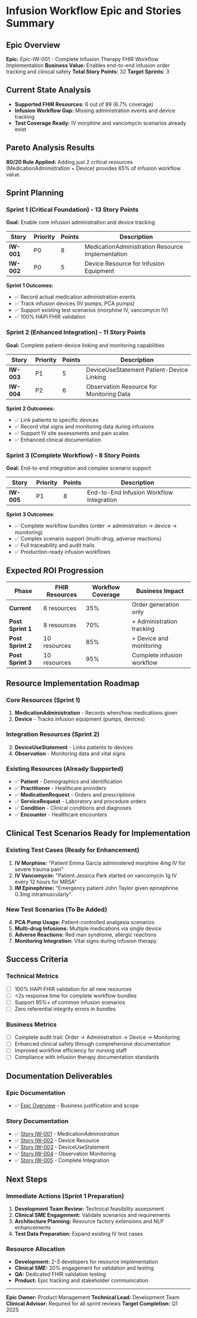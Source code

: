 # Infusion Workflow Epic and Stories Summary

## Epic Overview
**Epic:** Epic-IW-001 - Complete Infusion Therapy FHIR Workflow Implementation
**Business Value:** Enables end-to-end infusion order tracking and clinical safety
**Total Story Points:** 32
**Target Sprints:** 3

## Current State Analysis
- **Supported FHIR Resources:** 6 out of 89 (6.7% coverage)
- **Infusion Workflow Gap:** Missing administration events and device tracking
- **Test Coverage Ready:** IV morphine and vancomycin scenarios already exist

## Pareto Analysis Results
**80/20 Rule Applied:** Adding just 2 critical resources (MedicationAdministration + Device) provides 65% of infusion workflow value.

## Sprint Planning

### Sprint 1 (Critical Foundation) - 13 Story Points
**Goal:** Enable core infusion administration and device tracking

| Story | Priority | Points | Description |
|-------|----------|--------|-------------|
| **IW-001** | P0 | 8 | MedicationAdministration Resource Implementation |
| **IW-002** | P0 | 5 | Device Resource for Infusion Equipment |

**Sprint 1 Outcomes:**
- ✅ Record actual medication administration events
- ✅ Track infusion devices (IV pumps, PCA pumps)
- ✅ Support existing test scenarios (morphine IV, vancomycin IV)
- ✅ 100% HAPI FHIR validation

### Sprint 2 (Enhanced Integration) - 11 Story Points
**Goal:** Complete patient-device linking and monitoring capabilities

| Story | Priority | Points | Description |
|-------|----------|--------|-------------|
| **IW-003** | P1 | 5 | DeviceUseStatement Patient-Device Linking |
| **IW-004** | P2 | 6 | Observation Resource for Monitoring Data |

**Sprint 2 Outcomes:**
- ✅ Link patients to specific devices
- ✅ Record vital signs and monitoring data during infusions
- ✅ Support IV site assessments and pain scales
- ✅ Enhanced clinical documentation

### Sprint 3 (Complete Workflow) - 8 Story Points
**Goal:** End-to-end integration and complex scenario support

| Story | Priority | Points | Description |
|-------|----------|--------|-------------|
| **IW-005** | P1 | 8 | End-to-End Infusion Workflow Integration |

**Sprint 3 Outcomes:**
- ✅ Complete workflow bundles (order → administration → device → monitoring)
- ✅ Complex scenario support (multi-drug, adverse reactions)
- ✅ Full traceability and audit trails
- ✅ Production-ready infusion workflows

## Expected ROI Progression

| Phase | FHIR Resources | Workflow Coverage | Business Impact |
|-------|---------------|-------------------|-----------------|
| **Current** | 6 resources | 35% | Order generation only |
| **Post Sprint 1** | 8 resources | 70% | + Administration tracking |
| **Post Sprint 2** | 10 resources | 85% | + Device and monitoring |
| **Post Sprint 3** | 10 resources | 95% | Complete infusion workflow |

## Resource Implementation Roadmap

### Core Resources (Sprint 1)
1. **MedicationAdministration** - Records when/how medications given
2. **Device** - Tracks infusion equipment (pumps, devices)

### Integration Resources (Sprint 2)
3. **DeviceUseStatement** - Links patients to devices
4. **Observation** - Monitoring data and vital signs

### Existing Resources (Already Supported)
- ✅ **Patient** - Demographics and identification
- ✅ **Practitioner** - Healthcare providers
- ✅ **MedicationRequest** - Orders and prescriptions
- ✅ **ServiceRequest** - Laboratory and procedure orders
- ✅ **Condition** - Clinical conditions and diagnoses
- ✅ **Encounter** - Healthcare encounters

## Clinical Test Scenarios Ready for Implementation

### Existing Test Cases (Ready for Enhancement)
1. **IV Morphine:** "Patient Emma Garcia administered morphine 4mg IV for severe trauma pain"
2. **IV Vancomycin:** "Patient Jessica Park started on vancomycin 1g IV every 12 hours for MRSA"
3. **IM Epinephrine:** "Emergency patient John Taylor given epinephrine 0.3mg intramuscularly"

### New Test Scenarios (To Be Added)
4. **PCA Pump Usage:** Patient-controlled analgesia scenarios
5. **Multi-drug Infusions:** Multiple medications via single device
6. **Adverse Reactions:** Red man syndrome, allergic reactions
7. **Monitoring Integration:** Vital signs during infusion therapy

## Success Criteria

### Technical Metrics
- [ ] 100% HAPI FHIR validation for all new resources
- [ ] <2s response time for complete workflow bundles
- [ ] Support 95%+ of common infusion scenarios
- [ ] Zero referential integrity errors in bundles

### Business Metrics
- [ ] Complete audit trail: Order → Administration → Device → Monitoring
- [ ] Enhanced clinical safety through comprehensive documentation
- [ ] Improved workflow efficiency for nursing staff
- [ ] Compliance with infusion therapy documentation standards

## Documentation Deliverables

### Epic Documentation
- ✅ [Epic Overview](epic-infusion-workflow.md) - Business justification and scope

### Story Documentation
- ✅ [Story IW-001](../stories/story-iw-001-medication-administration.md) - MedicationAdministration
- ✅ [Story IW-002](../stories/story-iw-002-device-resource.md) - Device Resource
- ✅ [Story IW-003](../stories/story-iw-003-device-use-statement.md) - DeviceUseStatement
- ✅ [Story IW-004](../stories/story-iw-004-observation-monitoring.md) - Observation Monitoring
- ✅ [Story IW-005](../stories/story-iw-005-end-to-end-integration.md) - Complete Integration

## Next Steps

### Immediate Actions (Sprint 1 Preparation)
1. **Development Team Review:** Technical feasibility assessment
2. **Clinical SME Engagement:** Validate scenarios and requirements
3. **Architecture Planning:** Resource factory extensions and NLP enhancements
4. **Test Data Preparation:** Expand existing IV test cases

### Resource Allocation
- **Development:** 2-3 developers for resource implementation
- **Clinical SME:** 20% engagement for validation and testing
- **QA:** Dedicated FHIR validation testing
- **Product:** Epic tracking and stakeholder communication

---
**Epic Owner:** Product Management
**Technical Lead:** Development Team
**Clinical Advisor:** Required for all sprint reviews
**Target Completion:** Q1 2025